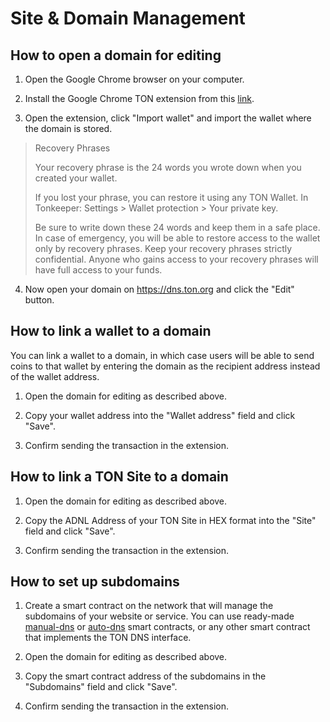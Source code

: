 # Site & Domain Management

## How to open a domain for editing

1. Open the Google Chrome browser on your computer.

2. Install the Google Chrome TON extension from this [link](https://chrome.google.com/webstore/detail/ton-wallet/nphplpgoakhhjchkkhmiggakijnkhfnd).

3. Open the extension, click "Import wallet" and import the wallet where the domain is stored.

> Recovery Phrases
>
> Your recovery phrase is the 24 words you wrote down when you created your wallet.
>
> If you lost your phrase, you can restore it using any TON Wallet.
> In Tonkeeper: Settings > Wallet protection > Your private key.
>
> Be sure to write down these 24 words and keep them in a safe place. In case of emergency, you will be able to restore access to the wallet only by recovery phrases.
> Keep your recovery phrases strictly confidential. Anyone who gains access to your recovery phrases will have full access to your funds.

4. Now open your domain on https://dns.ton.org and click the "Edit" button.

## How to link a wallet to a domain

You can link a wallet to a domain, in which case users will be able to send coins to that wallet by entering the domain as the recipient address instead of the wallet address.

1. Open the domain for editing as described above.

2. Copy your wallet address into the "Wallet address" field and click "Save".

3. Confirm sending the transaction in the extension.

## How to link a TON Site to a domain

1. Open the domain for editing as described above.

2. Copy the ADNL Address of your TON Site in HEX format into the "Site" field and click "Save".

3. Confirm sending the transaction in the extension.

## How to set up subdomains


1. Create a smart contract on the network that will manage the subdomains of your website or service. You can use ready-made [manual-dns](https://github.com/ton-blockchain/ton/blob/master/crypto/smartcont/dns-manual-code.fc) or [auto-dns](https://github.com/ton-blockchain/ton/blob/master/crypto/smartcont/dns-auto-code.fc) smart contracts, or any other smart contract that implements the TON DNS interface.

2. Open the domain for editing as described above.

3. Copy the smart contract address of the subdomains in the "Subdomains" field and click "Save".

4. Confirm sending the transaction in the extension.


